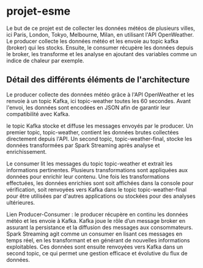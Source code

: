 # projet-esme

Le but de ce projet est de collecter les données météos de plusieurs villes, ici Paris, London, Tokyo, Melbourne, Milan, en utilisant l'API OpenWeather. Le producer collecte les données météo et les envoie au topic kafka (broker) qui les stocks. Ensuite, le consumer récupère les données depuis le broker, les transforme et les analyse en ajoutant des variables comme un indice de chaleur par exemple. 


## Détail des différents éléments de l'architecture

Le producer collecte des données météo grâce à l'API OpenWeather et les renvoie à un topic Kafka, ici topic-weather toutes les 60 secondes. Avant l'envoi, les données sont encodées en JSON afin de garantir leur compatibilité avec Kafka.

le topic Kafka stocke et diffuse les messages envoyés par le producer. Un premier topic, topic-weather, contient les données brutes collectées directement depuis l'API. Un second topic, topic-weather-final, stocke les données transformées par Spark Streaming après analyse et enrichissement.

Le consumer lit les messages du topic topic-weather et extrait les informations pertinentes. Plusieurs transformations sont appliquées aux données pour enrichir leur contenu. Une fois les transformations effectuées, les données enrichies sont soit affichées dans la console pour vérification, soit renvoyées vers Kafka dans le topic topic-weather-final pour être utilisées par d'autres applications ou stockées pour des analyses ultérieures.

Lien Producer-Consumer : le producer récupère en continu les données météo et les envoie à Kafka. Kafka joue le rôle d’un message broker en assurant la persistance et la diffusion des messages aux consommateurs. Spark Streaming agit comme un consumer en lisant ces messages en temps réel, en les transformant et en générant de nouvelles informations exploitables. Ces données sont ensuite renvoyées vers Kafka dans un second topic, ce qui permet une gestion efficace et évolutive du flux de données.
